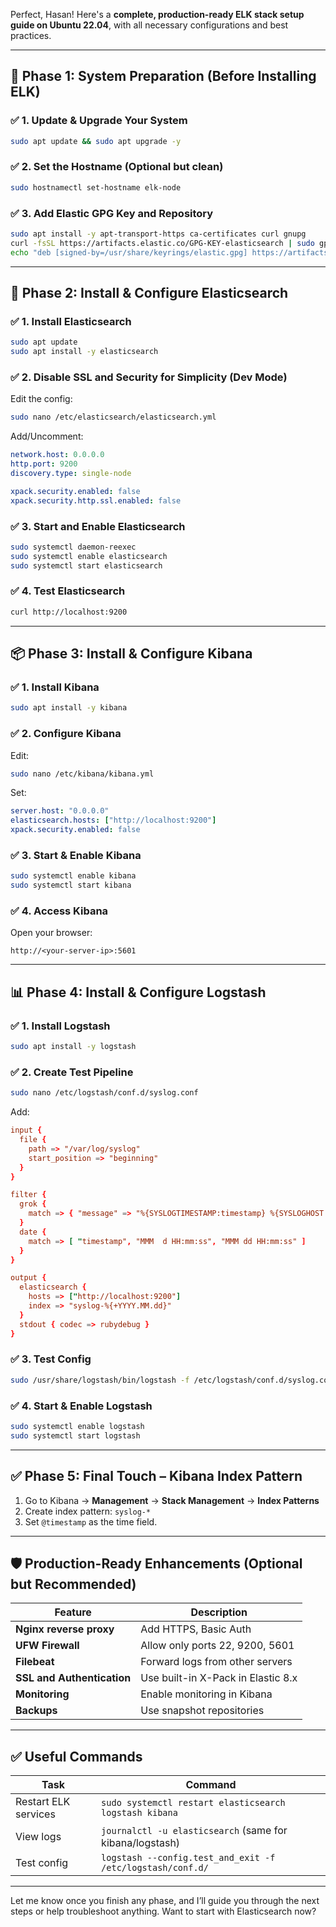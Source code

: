Perfect, Hasan! Here's a **complete, production-ready ELK stack setup guide on Ubuntu 22.04**, with all necessary configurations and best practices.

---

## 🔧 **Phase 1: System Preparation (Before Installing ELK)**

### ✅ 1. Update & Upgrade Your System
```bash
sudo apt update && sudo apt upgrade -y
```

### ✅ 2. Set the Hostname (Optional but clean)
```bash
sudo hostnamectl set-hostname elk-node
```

### ✅ 3. Add Elastic GPG Key and Repository
```bash
sudo apt install -y apt-transport-https ca-certificates curl gnupg
curl -fsSL https://artifacts.elastic.co/GPG-KEY-elasticsearch | sudo gpg --dearmor -o /usr/share/keyrings/elastic.gpg
echo "deb [signed-by=/usr/share/keyrings/elastic.gpg] https://artifacts.elastic.co/packages/8.x/apt stable main" | sudo tee /etc/apt/sources.list.d/elastic-8.x.list
```

---

## 🔁 **Phase 2: Install & Configure Elasticsearch**

### ✅ 1. Install Elasticsearch
```bash
sudo apt update
sudo apt install -y elasticsearch
```

### ✅ 2. Disable SSL and Security for Simplicity (Dev Mode)
Edit the config:
```bash
sudo nano /etc/elasticsearch/elasticsearch.yml
```

Add/Uncomment:
```yaml
network.host: 0.0.0.0
http.port: 9200
discovery.type: single-node

xpack.security.enabled: false
xpack.security.http.ssl.enabled: false
```

### ✅ 3. Start and Enable Elasticsearch
```bash
sudo systemctl daemon-reexec
sudo systemctl enable elasticsearch
sudo systemctl start elasticsearch
```

### ✅ 4. Test Elasticsearch
```bash
curl http://localhost:9200
```

---

## 📦 **Phase 3: Install & Configure Kibana**

### ✅ 1. Install Kibana
```bash
sudo apt install -y kibana
```

### ✅ 2. Configure Kibana
Edit:
```bash
sudo nano /etc/kibana/kibana.yml
```

Set:
```yaml
server.host: "0.0.0.0"
elasticsearch.hosts: ["http://localhost:9200"]
xpack.security.enabled: false
```

### ✅ 3. Start & Enable Kibana
```bash
sudo systemctl enable kibana
sudo systemctl start kibana
```

### ✅ 4. Access Kibana
Open your browser:
```
http://<your-server-ip>:5601
```

---

## 📊 **Phase 4: Install & Configure Logstash**

### ✅ 1. Install Logstash
```bash
sudo apt install -y logstash
```

### ✅ 2. Create Test Pipeline
```bash
sudo nano /etc/logstash/conf.d/syslog.conf
```

Add:
```conf
input {
  file {
    path => "/var/log/syslog"
    start_position => "beginning"
  }
}

filter {
  grok {
    match => { "message" => "%{SYSLOGTIMESTAMP:timestamp} %{SYSLOGHOST:hostname} %{DATA:program}(?:\[%{POSINT:pid}\])?: %{GREEDYDATA:msg}" }
  }
  date {
    match => [ "timestamp", "MMM  d HH:mm:ss", "MMM dd HH:mm:ss" ]
  }
}

output {
  elasticsearch {
    hosts => ["http://localhost:9200"]
    index => "syslog-%{+YYYY.MM.dd}"
  }
  stdout { codec => rubydebug }
}
```

### ✅ 3. Test Config
```bash
sudo /usr/share/logstash/bin/logstash -f /etc/logstash/conf.d/syslog.conf --config.test_and_exit
```

### ✅ 4. Start & Enable Logstash
```bash
sudo systemctl enable logstash
sudo systemctl start logstash
```

---

## ✅ **Phase 5: Final Touch – Kibana Index Pattern**

1. Go to Kibana → **Management** → **Stack Management** → **Index Patterns**
2. Create index pattern: `syslog-*`
3. Set `@timestamp` as the time field.

---

## 🛡️ Production-Ready Enhancements (Optional but Recommended)

| Feature | Description |
|--------|-------------|
| **Nginx reverse proxy** | Add HTTPS, Basic Auth |
| **UFW Firewall** | Allow only ports 22, 9200, 5601 |
| **Filebeat** | Forward logs from other servers |
| **SSL and Authentication** | Use built-in X-Pack in Elastic 8.x |
| **Monitoring** | Enable monitoring in Kibana |
| **Backups** | Use snapshot repositories |

---

## ✅ Useful Commands

| Task | Command |
|------|---------|
| Restart ELK services | `sudo systemctl restart elasticsearch logstash kibana` |
| View logs | `journalctl -u elasticsearch` (same for kibana/logstash) |
| Test config | `logstash --config.test_and_exit -f /etc/logstash/conf.d/` |

---

Let me know once you finish any phase, and I’ll guide you through the next steps or help troubleshoot anything. Want to start with Elasticsearch now?

